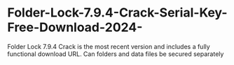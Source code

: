 # Folder-Lock-7.9.4-Crack-Serial-Key-Free-Download-2024-
Folder Lock 7.9.4 Crack is the most recent version and includes a fully functional download URL. Can folders and data files be secured separately 
